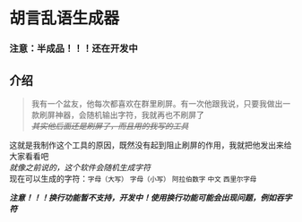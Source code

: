 # 胡言乱语生成器
### 注意：半成品！！！还在开发中
## 介绍
> 我有一个盆友，他每次都喜欢在群里刷屏。有一次他跟我说，只要我做出一款刷屏神器，会随机输出字符，我就再也不刷屏了  
> *~~其实他后面还是刷屏了，而且用的我写的工具~~*  
  
这就是我制作这个工具的原因，既然没有起到阻止刷屏的作用，我就把他发出来给大家看看吧  
*就像之前说的，这个软件会随机生成字符*  
现在可以生成的字符：`字母（大写）` `字母（小写）` `阿拉伯数字` `中文` `西里尔字母`
  
***注意！！！换行功能暂不支持，开发中！使用换行功能可能会出现问题，例如吞字符***
